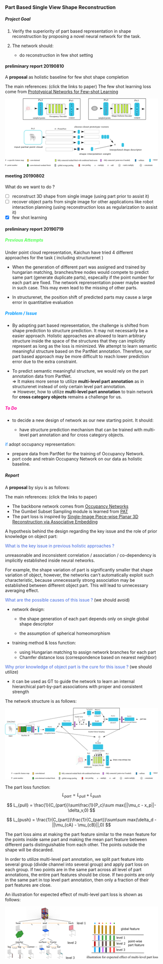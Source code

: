 ### Part Based Single View Shape Reconstruction
##### Project Goal
1. Verify the superiority of part based representation in shape reconstruction by proposing a novel neural network for the task.

2. The network should:
    - do reconstruction in few shot setting 
    
#### preliminary report 20190810

A **proposal** as holistic baseline for few shot shape completion

The main references: (click the links to paper)
The few shot learning loss come from [Prototypical Networks for Few-shot Learning][4]



![holisticfewshot](./img/holistic_few_shot.png "")


#### meeting 20190802

What do we want to do ?

- [ ] reconstruct 3D shape from single image   (using part prior to assist it)
- [ ] recover object parts from single image for other applications like robot interaction planning (using reconstruction loss as regularization to assist it) 
- [x] few shot learning

#### preliminary report 20190719
##### <font color=#55ff55>Previous Attempts </font>

Under point cloud representation, Kaichun have tried 4 different approaches for the task ( including structurenet )
- When the generation of different part was assigned and trained by hungarian matching,  branches/tree nodes would compete to predict same part (generate duplicate parts), especailly if the point number for each part are fixed. The network reprensentation power maybe wasted in such case. This may even lead to the missing of other parts.

- In structurenet, the position shift of predicted parts may cause a large error in quantitative evaluation

##### <font color=#0099ff>Problem / Issue </font>  
- By adopting part based representation, the challenge is shifted from shape prediction to structure prediction. It may not necessarily be a easier approach. Holistic approaches are allowed to learn arbitrary structure inside the space of the structures that they can implicitly represent as long as the loss is minimized. We attempt to learn semantic meaningful structure based on the PartNet annotation. Therefore, our part based approach may be more difficult to reach lower prediction error due to the extra constraint.

- To predict semantic meaningful structure, we would rely on the part annotation data from PartNet.  
=> It makes more sense to utilize **multi-level part annotation** as in structurenet instead of only certain level part annotation.   
=> However, how to utilize **multi-level part annotation** to train network for **cross category objects** remains a challenge for us.


##### <font color=#ff0099>To Do </font> 
- to decide a new design of network as our new starting point. It should:

  - have structure prediction mechanism that can be trained with multi-level part annotation and for cross category objects.
  

<font color=#007fff>if</font> adopt occupancy representation:
- prepare data from PartNet for the training of Occupancy Network.
- port code and retrain Occupancy Network on our data as holistic baseline.

##### Report
A **proposal** by siyu is as follows:

The main references: (click the links to paper)
- The backbone network comes from [Occupancy Networks][1]
- The Gumbel Subset Sampling module is learned from [PAT][2]
- The part loss is inspired by [Single-Image Piece-wise Planar 3D Reconstruction via Associative Embedding][3]

A hypothesis behind the design regarding the key issue and the role of prior knowledge on object part:

<font color=#4169E1> What is the key issue in previous holistic approaches ? </font>

unreasonable and inconsistent correlation / association / co-dependency is implicitly established inside neural networks.

For example, the shape variation of part is significantly smaller that shape variation of object, however, the networks can't automatically exploit such characteristic, because unnecessarily strong association may be established between different object part.  This will lead to unnecessary averaging effect.

<font color=#4169E1>What are the possible causes of this issue ?</font> (we should avoid)

- network design:

  - the shape generation of each part depends only on single global shape descriptor

  - the assumption of  spherical homeomorphism

- training method & loss function:

  - using Hungarian matching to assign network branches for each part
  - Chamfer distance loss (correspondence based on nearest neighbor)

<font color=#4169E1>Why prior knowledge of object part is the cure for this issue ?</font> (we should utilize)

- it can be used as GT to guide the network to learn an internal hierarchical part-by-part associations with proper and consistent strength

The network structure is as follows:

![PON](./img/pon.png "")

The part loss function:  
$$
L_{part}=L_{pull} + L_{push}
$$

$$
L_{pull} = \frac{1}{C_{part}}\sum\frac{1}{P_c}\sum max(||\mu_c - x_p||-\delta_v,0)
$$

$$
L_{push} = \frac{1}{C_{part}}\frac{1}{C_{part}}\sum\sum max(\delta_d - ||\mu_{cA} - \mu_{cB}||,0)
$$



The part loss aims at making the part feature similar to the mean feature for the points inside same part and making the mean part feature between different parts distinguishable from each other. The points outside the shape will be discarded.

In order to utilize multi-level part annotation, we split part feature into several group (divide channel into several group) and apply part loss on each group. If two points are in the same part across all level of part annotations, the entire part features should be close. If two points are only in the same part in top level part annotation, then only a fraction of their part features are close.

An illustration for expected effect of multi-level part loss is shown as follows:

![partloss](./img/expected_part_loss.png "")



[1]:https://arxiv.org/pdf/1812.03828.pdf "Occupancy Networks: Learning 3D Reconstruction in Function Space"

[2]:https://arxiv.org/pdf/1904.03375.pdf "Modeling Point Clouds with Self-Attention and Gumbel Subset Sampling"

[3]:https://arxiv.org/pdf/1902.09777.pdf "Single-Image Piece-wise Planar 3D Reconstruction via Associative Embedding"

[4]:https://arxiv.org/pdf/1703.05175.pdf "Prototypical Networks for Few-shot Learning"

